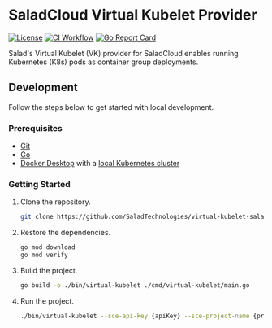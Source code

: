 # SaladCloud Virtual Kubelet Provider

[![License](https://img.shields.io/github/license/SaladTechnologies/virtual-kubelet-saladcloud)](./LICENSE) [![CI Workflow](https://github.com/SaladTechnologies/virtual-kubelet-saladcloud/actions/workflows/ci.yml/badge.svg?branch=main&event=push)](https://github.com/SaladTechnologies/virtual-kubelet-saladcloud/actions/workflows/ci.yml) [![Go Report Card](https://goreportcard.com/badge/github.com/SaladTechnologies/virtual-kubelet-saladcloud)](https://goreportcard.com/report/github.com/SaladTechnologies/virtual-kubelet-saladcloud)

Salad's Virtual Kubelet (VK) provider for SaladCloud enables running Kubernetes (K8s) pods as container group deployments.

## Development

Follow the steps below to get started with local development.

### Prerequisites

- [Git](https://git-scm.com/downloads)
- [Go](https://go.dev/dl)
- [Docker Desktop](https://docs.docker.com/get-docker/) with a [local Kubernetes cluster](https://docs.docker.com/desktop/kubernetes/)

### Getting Started

1. Clone the repository.

   ```sh
   git clone https://github.com/SaladTechnologies/virtual-kubelet-saladcloud.git
   ```

2. Restore the dependencies.

   ```sh
   go mod download
   go mod verify
   ```

3. Build the project.

   ```sh
   go build -o ./bin/virtual-kubelet ./cmd/virtual-kubelet/main.go
   ```

4. Run the project.

   ```sh
   ./bin/virtual-kubelet --sce-api-key {apiKey} --sce-project-name {projectName} --sce-organization-name {organizationName}
   ```
